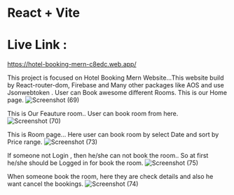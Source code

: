 # React + Vite
# Live Link :
https://hotel-booking-mern-c8edc.web.app/

This project is focused on Hotel Booking Mern Website...This website build by React-router-dom, Firebase and Many other packages like AOS and use Jsonwebtoken . User can Book awesome different Rooms.
This is our Home page.
![Screenshot (69)](https://github.com/Porgramming-Hero-web-course/b8a11-client-side-Alif102/assets/76959764/e2e73e21-2cbd-4674-b0f3-4a0b47dff9cc)

This is Our Feauture room.. User can book room from here.
![Screenshot (70)](https://github.com/Porgramming-Hero-web-course/b8a11-client-side-Alif102/assets/76959764/cf84fced-f36b-4073-92bf-fdcea6c62bfb)

This is Room page... Here user can book room by select Date and sort by Price range.
![Screenshot (73)](https://github.com/Porgramming-Hero-web-course/b8a11-client-side-Alif102/assets/76959764/50519341-3917-47c9-8f3a-4cf6cf8908d8)

If someone not Login , then he/she can not book the room.. So at first he/she should be Logged in for book the room.
![Screenshot (75)](https://github.com/Porgramming-Hero-web-course/b8a11-client-side-Alif102/assets/76959764/309590fa-a093-4ccf-b3ac-55ab8b9e7181)

When someone book the room, here they are check details and also he want cancel the bookings.
![Screenshot (74)](https://github.com/Porgramming-Hero-web-course/b8a11-client-side-Alif102/assets/76959764/27f86a1e-11e2-467b-939f-3f79c0eb5c90)
